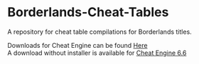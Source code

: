 # Borderlands-Cheat-Tables
A repository for cheat table compilations for Borderlands titles.

Downloads for Cheat Engine can be found [Here](http://www.cheatengine.org/downloads.php)     
A download without installer is available for [Cheat Engine 6.6](http://www.cheatengine.org/download/CheatEngine66_NOsetup.rar)
